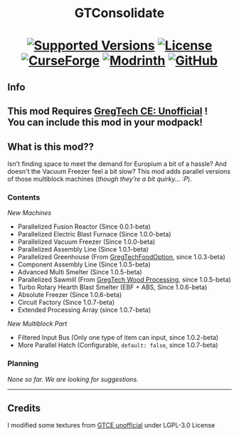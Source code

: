 <h1 align="center">GTConsolidate</h1>
<h1 align="center">
    <a href="https://www.curseforge.com/minecraft/mc-mods/gtconsolidate"><img src="https://img.shields.io/badge/Available%20for-MC%201.12.2%20-informational?style=for-the-badge" alt="Supported Versions"></a>
    <a href="https://github.com/MrKono/GTConsolidate/blob/master/LICENSE"><img src="https://img.shields.io/github/license/MrKono/GTConsolidate?style=for-the-badge" alt="License"></a>
    <br>
    <a href="https://www.curseforge.com/minecraft/mc-mods/gtconsolidate"><img src="https://cf.way2muchnoise.eu/1178654.svg?badge_style=for_the_badge" alt="CurseForge"></a>
    <a href="https://modrinth.com/mod/gtconsolidate"><img src="https://img.shields.io/modrinth/dt/gtconsolidate?logo=modrinth&label=&suffix=%20&style=for-the-badge&color=2d2d2d&labelColor=5ca424&logoColor=1c1c1c" alt="Modrinth"></a>
    <a href="https://github.com/MrKono/GTConsolidate/releases"><img src="https://img.shields.io/github/downloads/MrKono/GTConsolidate/total?sort=semver&logo=github&label=&style=for-the-badge&color=2d2d2d&labelColor=545454&logoColor=FFFFFF" alt="GitHub"></a>
</h1>

## Info 
**This mod Requires [GregTech CE: Unofficial](https://github.com/GregTechCEu/GregTech) !**  
You can include this mod in your modpack!
---
## What is this mod??
Isn't finding space to meet the demand for Europium a bit of a hassle? And doesn't the Vacuum Freezer feel a bit slow? This mod adds parallel versions of those multiblock machines (_though they’re a bit quirky... :P_).
### Contents
_New Machines_
- Parallelized Fusion Reactor (Since 0.0.1-beta)  
- Parallelized Electric Blast Furnace (Since 1.0.0-beta)  
- Parallelized Vacuum Freezer (Since 1.0.0-beta)
- Parallelized Assembly Line (Since 1.0.1-beta)
- Parallelized Greenhouse (From [GregTechFoodOption](https://github.com/bruberu/GregTechFoodOption), since 1.0.3-beta)  
- Component Assembly Line (Since 1.0.5-beta)
- Advanced Multi Smelter (Since 1.0.5-beta)
- Parallelized Sawmill (From [GregTech Wood Processing](https://github.com/GTModpackTeam/GTWoodProcessing/tree/master), since 1.0.5-beta)
- Turbo Rotary Hearth Blast Smelter (EBF + ABS, Since 1.0.6-beta)
- Absolute Freezer (Since 1.0.6-beta)
- Circuit Factory (Since 1.0.7-beta)
- Extended Processing Array (since 1.0.7-beta)

_New Multiblock Part_
- Filtered Input Bus (Only one type of item can input, since 1.0.2-beta)
- More Parallel Hatch (Configurable, `default: false`, since 1.0.7-beta)

### Planning
_None so far. We are looking for suggestions._ 

---
## Credits
I modified some textures from [GTCE unofficial](https://github.com/GregTechCEu/GregTech) under LGPL-3.0 License
